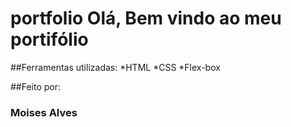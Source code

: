 # portfolio Olá, Bem vindo ao meu portifólio

##Ferramentas utilizadas:
*HTML
*CSS
*Flex-box

##Feito por: 
### Moises Alves


